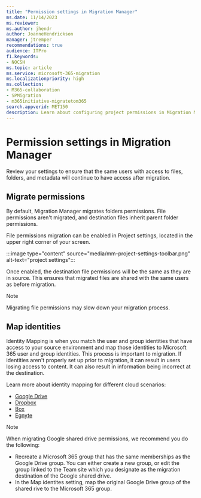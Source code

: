 ```yaml
---
title: "Permission settings in Migration Manager"
ms.date: 11/14/2023
ms.reviewer: 
ms.author: jhendr
author: JoanneHendrickson
manager: jtremper
recommendations: true
audience: ITPro
f1.keywords:
- NOCSH
ms.topic: article
ms.service: microsoft-365-migration
ms.localizationpriority: high
ms.collection: 
- M365-collaboration
- SPMigration
- m365initiative-migratetom365
search.appverid: MET150
description: Learn about configuring project permissions in Migration Manager.
---
```

# Permission settings in Migration Manager

Review your settings to ensure that the same users with access to files, folders, and metadata will continue to have access after migration.

## Migrate permissions
By default, Migration Manager migrates folders permissions.  File permissions aren't migrated, and destination files inherit parent folder permissions.

File permissions migration can be enabled in Project settings, located in the upper right corner of your screen.
 
:::image type="content" source="media/mm-project-settings-toolbar.png" alt-text="project settings":::

Once enabled, the destination file permissions will be the same as they are in source.  This ensures that migrated files are shared with the same users as before migration.  

>[!Note]
>Migrating file permissions may slow down your migration process.

## Map identities

Identity Mapping is when you match the user and group identities that have access to your source environment and map those identities to Microsoft 365 user and group identities. This process is important to migration. If identities aren't properly set up prior to migration, it can result in users losing access to content. It can also result in information being incorrect at the destination.

Learn more about identity mapping for different cloud scenarios:

- [Google Drive](mm-google-step5-map-identities.md)
- [Dropbox](mm-dropbox-step5-map-identities.md)
- [Box](mm-box-step5-map-identities.md)
- [Egnyte](mm-egnyte-step5-map-identities.md)


>[!Note]
>When migrating Google shared drive permissions, we recommend you do the following:
>- Recreate a Microsoft 365 group that has the same memberships as the Google Drive group. You can either create a new group, or edit the group linked to the Team site which you designate as the migration destination of the Google shared drive.
>- In the Map identites setting, map the original Google Drive group of the shared rive to the Microsoft 365 group.
